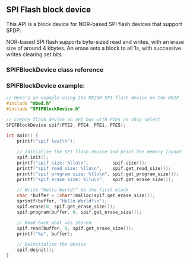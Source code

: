 ## SPI Flash block device

This API is a block device for NOR-based SPI flash devices that support SFDP.

NOR-based SPI flash supports byte-sized read and writes, with an erase size of around 4 kbytes. An erase sets a block to all 1s, with successive writes clearing set bits.

### SPIFBlockDevice class reference

<!--- [![View code](https://www.mbed.com/embed/?type=library)](<Should be added after doxygen run>) --->

### SPIFBlockDevice example:

``` cpp
// Here's an example using the MX25R SPI flash device on the K82F
#include "mbed.h"
#include "SPIFBlockDevice.h"

// Create flash device on SPI bus with PTE5 as chip select
SPIFBlockDevice spif(PTE2, PTE4, PTE1, PTE5);

int main() {
    printf("spif test\n");

    // Initialize the SPI flash device and print the memory layout
    spif.init();
    printf("spif size: %llu\n",         spif.size());
    printf("spif read size: %llu\n",    spif.get_read_size());
    printf("spif program size: %llu\n", spif.get_program_size());
    printf("spif erase size: %llu\n",   spif.get_erase_size());

    // Write "Hello World!" to the first block
    char *buffer = (char*)malloc(spif.get_erase_size());
    sprintf(buffer, "Hello World!\n");
    spif.erase(0, spif.get_erase_size());
    spif.program(buffer, 0, spif.get_erase_size());

    // Read back what was stored
    spif.read(buffer, 0, spif.get_erase_size());
    printf("%s", buffer);

    // Deinitialize the device
    spif.deinit();
}
```
